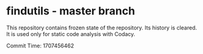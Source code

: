 # findutils - master branch

This repository contains frozen state of the repository.
Its history is cleared. It is used only for static code
analysis with Codacy.

Commit Time: 1707456462